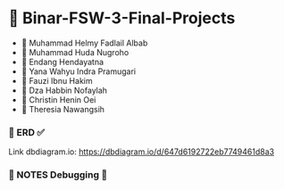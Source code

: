 # 📝 Binar-FSW-3-Final-Projects

- 👦 Muhammad Helmy Fadlail Albab
- 👦 Muhammad Huda Nugroho
- 👦 Endang Hendayatna
- 👦 Yana Wahyu Indra Pramugari
- 👦 Fauzi Ibnu Hakim
- 👧 Dza Habbin Nofaylah
- 👧 Christin Henin Oei
- 👧 Theresia Nawangsih

### 📌 ERD ✅

Link dbdiagram.io: https://dbdiagram.io/d/647d6192722eb7749461d8a3

### 📝 NOTES Debugging 📝

